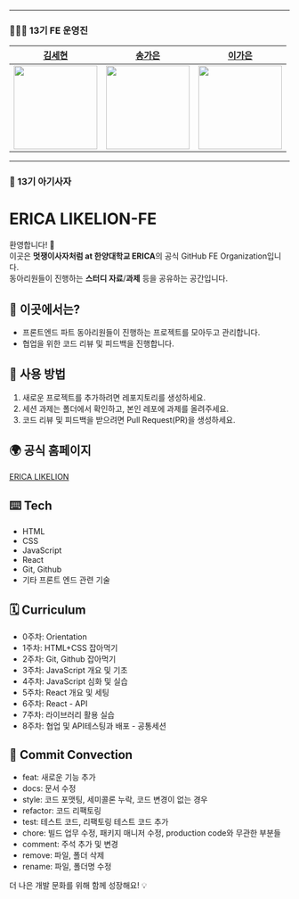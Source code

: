 

---
### 👩🏻‍💻 13기 FE 운영진
| [김세현](https://github.com/sehyun0518) |[송가은](https://github.com/gn-ioeo) | [이가은](https://github.com/kkeunii) | 
|:---:|:---:|:---:|
| <img src="https://github.com/sehyun0518.png" width="150"> | <img src="https://github.com/gn-ioeo.png" width="150"> | <img src="https://github.com/kkeunii.png" width="150"> |

---  
### 🦁 13기 아기사자
<!--
| [김가을](https://github.com/rlarkdmf1105) |[김시은](https://github.com/kimsieun99) | [김신희](https://github.com/shinheekim) | [김용욱](https://github.com/kimyongwook98) |
|:---:|:---:|:---:|:---:|
| <img src="https://github.com/rlarkdmf1105.png" width="150"> | <img src="https://github.com/kimsieun99.png" width="150"> | <img src="https://github.com/shinheekim.png" width="150"> | <img src="https://github.com/kimyongwook98.png" width="150"> |

| [박지균](https://github.com/jivirus) | [백하윤](https://github.com/hayoon07) | [안준영](https://github.com/Junyeong-An) | [오동재](https://github.com/djdongjae) |
|:---:|:---:|:---:|:---:|
| <img src="https://github.com/jivirus.png" width="150"> | <img src="https://github.com/hayoon07.png" width="150"> | <img src="https://github.com/Junyeong-An.png" width="150"> | <img src="https://github.com/djdongjae.png" width="150"> |

| [전혜린](https://github.com/hayrin0603) | [정다운](https://github.com/wjdekdns1028)  |
|:---:|:---:|
| <img src="https://github.com/hayrin0603.png" width="150"> | <img src="https://github.com/wjdekdns1028.png" width="150"> |

---  !-->
# ERICA LIKELION-FE

환영합니다! 🚀  
이곳은 **멋쟁이사자처럼 at 한양대학교 ERICA**의 공식 GitHub FE Organization입니다.  
동아리원들이 진행하는 **스터디 자료**/**과제** 등을 공유하는 공간입니다.  

## 📌 이곳에서는?
- 프론트엔드 파트 동아리원들이 진행하는 프로젝트를 모아두고 관리합니다.
- 협업을 위한 코드 리뷰 및 피드백을 진행합니다. 

## 🚀 사용 방법
1. 새로운 프로젝트를 추가하려면 레포지토리를 생성하세요.
2. 세션 과제는 폴더에서 확인하고, 본인 레포에 과제를 올려주세요.
3. 코드 리뷰 및 피드백을 받으려면 Pull Request(PR)을 생성하세요.

## 🌍 공식 홈페이지
[ERICA LIKELION](https://ericalion.vercel.app)  

## ⌨️ Tech
- HTML
- CSS
- JavaScript
- React
- Git, Github
- 기타 프론트 엔드 관련 기술

## 🗓️ Curriculum
- 0주차: Orientation
- 1주차: HTML+CSS 잡아먹기
- 2주차: Git, Github 잡아먹기
- 3주차: JavaScript 개요 및 기초
- 4주차: JavaScript 심화 및 실습
- 5주차: React 개요 및 세팅
- 6주차: React - API
- 7주차: 라이브러리 활용 실습
- 8주차: 협업 및 API테스팅과 배포 - 공통세션

## 🏪 Commit Convection
- feat: 새로운 기능 추가
- docs: 문서 수정
- style: 코드 포맷팅, 세미콜론 누락, 코드 변경이 없는 경우
- refactor: 코드 리팩토링
- test: 테스트 코드, 리팩토링 테스트 코드 추가
- chore: 빌드 업무 수정, 패키지 매니저 수정, production code와 무관한 부분들
- comment: 주석 추가 및 변경
- remove: 파일, 폴더 삭제
- rename: 파일, 폴더명 수정

더 나은 개발 문화를 위해 함께 성장해요! 💡
